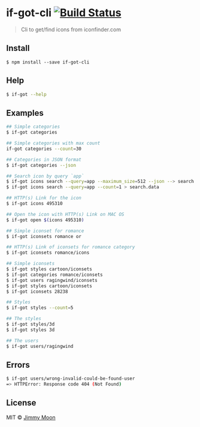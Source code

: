 # if-got-cli [![Build Status](https://travis-ci.org/ragingwind/if-got-cli.svg?branch=master)](https://travis-ci.org/ragingwind/if-got-cli)

> Cli to get/find icons from iconfinder.com


## Install

```
$ npm install --save if-got-cli
```

## Help

```sh
$ if-got --help
```

## Examples

```sh
## Simple categories
$ if-got categories

## Simple categories with max count
if-got categories --count=30

## Categories in JSON format
$ if-got categories --json

## Search icon by query `app`
$ if-got icons search --query=app --maximum_size=512 --json --> search.json
$ if-got icons search --query=app --count=1 > search.data

## HTTP(s) Link for the icon
$ if-got icons 495310

## Open the icon with HTTP(s) Link on MAC OS
$ if-got open $(icons 495310)

## Simple iconset for romance
$ if-got iconsets romance or

## HTTP(s) Link of iconsets for romance category
$ if-got iconsets romance/icons

## Simple iconsets
$ if-got styles cartoon/iconsets
$ if-got categories romance/iconsets
$ if-got users ragingwind/iconsets
$ if-got styles cartoon/iconsets
$ if-got iconsets 28238

## Styles
$ if-got styles --count=5

## The styles
$ if-got styles/3d
$ if-got styles 3d

## The users
$ if-got users/ragingwind
```

## Errors

```sh
$ if-got users/wrong-invalid-could-be-found-user
=> HTTPError: Response code 404 (Not Found)
```

## License

MIT © [Jimmy Moon](http://ragingwind.me)

